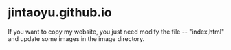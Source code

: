 # jintaoyu.github.io

If you want to copy my website, you just need modify the file -- "index,html" and update some images in the image directory.
